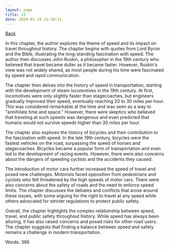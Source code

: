 ```yaml
---
layout: page
title: 13
date: 2024-01-24 22:10:11
---
```


[Back](./)


In this chapter, the author explores the theme of speed and its impact on travel throughout history. The chapter begins with quotes from Lord Byron and the Bible, illustrating the long-standing fascination with speed. The author then discusses John Ruskin, a philosopher in the 19th century who believed that travel became duller as it became faster. However, Ruskin's view was not widely shared, as most people during his time were fascinated by speed and rapid communication.

The chapter then delves into the history of speed in transportation, starting with the development of steam locomotives in the 19th century. At first, locomotives were only slightly faster than stagecoaches, but engineers gradually improved their speed, eventually reaching 20 to 30 miles per hour. This was considered remarkable at the time and was seen as a way to "annihilate time and space." However, there were skeptics who believed that traveling at such speeds was dangerous and even predicted that humans would not survive speeds higher than 30 miles per hour.

The chapter also explores the history of bicycles and their contribution to the fascination with speed. In the late 19th century, bicycles were the fastest vehicles on the road, surpassing the speed of horses and stagecoaches. Bicycles became a popular form of transportation and even led to the development of racing events. However, there were also concerns about the dangers of speeding cyclists and the accidents they caused.

The introduction of motor cars further increased the speed of travel and posed new challenges. Motorists faced opposition from pedestrians and cyclists who felt threatened by the high speeds of motor cars. There were also concerns about the safety of roads and the need to enforce speed limits. The chapter discusses the debates and conflicts that arose around these issues, with some arguing for the right to travel at any speed while others advocated for stricter regulations to protect public safety.

Overall, the chapter highlights the complex relationship between speed, travel, and public safety throughout history. While speed has always been alluring, it has also raised concerns and posed risks for other road users. The chapter suggests that finding a balance between speed and safety remains a challenge in modern transportation.

Words: 366